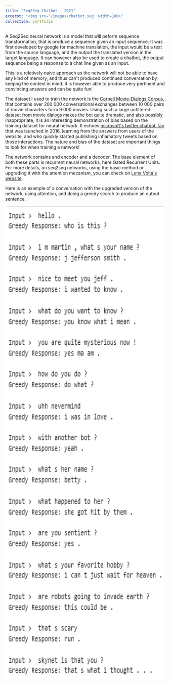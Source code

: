 ```yaml
---
title: "Seq2Seq Chatbot - 2021"
excerpt: "<img src='/images/chatbot.svg' width=100>"
collection: portfolio
---
```


A Seq2Seq neural network is a model that will peform sequence transformation, that is produce a sequence given an input sequence. It was first developed by google for machine translation, the input would be a text from the source language, and the output the translated version in the target language. It can however also be used to create a chatbot, the output sequence being a response to a chat line given as an input.

This is a relatively naive approach as the network will not be able to have any kind of memory, and thus can't produced continued conversation by keepng the context in mind. It is however able to produce very pertinent and convincing answers and can be quite fun!

The dataset I used to train the network is the [Cornell Movie-Dialogs Corpus](https://www.cs.cornell.edu/~cristian/Cornell_Movie-Dialogs_Corpus), that contains over 200 000 conversational exchanges between 10 000 pairs of movie characters form 9 000 movies. Using such a large unfiltered dataset from movie dialogs makes the bot quite dramatic, and also possibly inappropriate, it is an interesting demonstration of bias based on the training dataset for neural network. It echoes [microsoft's twitter chatbot Tay](https://www.theguardian.com/technology/2016/mar/24/tay-microsofts-ai-chatbot-gets-a-crash-course-in-racism-from-twitter?CMP=twt_a-technology_b-gdntech) that was launched in 2016, learning from the answers from users of the website, and who quickly started publishing inflamatory tweets based on those interactions. The nature and bias of the dataset are important things to look for when training a network!


The network contains and encoder and a decoder. The base element of both these parts is recurrent neural networks, here Gated Recurrent Units. For more details,  on seq2seq networks, using the basic method or upgrading it with the attention mecanism, you can check on [Lena Voita's website](https://lena-voita.github.io/nlp_course/seq2seq_and_attention).

Here is an example of a conversation with the upgraded version of the network, using attention, and doing a greedy search to produce an output sentence.

<img src='/images/skynet.png' height=1500>